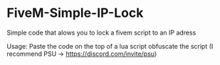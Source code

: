 # FiveM-Simple-IP-Lock

Simple code that alows you to lock a fivem script to an IP adress

Usage:
Paste the code on the top of a lua script
obfuscate the script (I recommend PSU -> https://discord.com/invite/psu)
